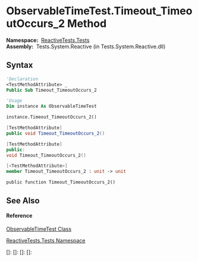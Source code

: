# ObservableTimeTest.Timeout\_TimeoutOccurs\_2 Method

**Namespace:**  [ReactiveTests.Tests](ReactiveTests.Tests\ReactiveTests.Tests.md)  
**Assembly:**  Tests.System.Reactive (in Tests.System.Reactive.dll)

## Syntax

```vb
'Declaration
<TestMethodAttribute> _
Public Sub Timeout_TimeoutOccurs_2
```

```vb
'Usage
Dim instance As ObservableTimeTest

instance.Timeout_TimeoutOccurs_2()
```

```csharp
[TestMethodAttribute]
public void Timeout_TimeoutOccurs_2()
```

```c++
[TestMethodAttribute]
public:
void Timeout_TimeoutOccurs_2()
```

```fsharp
[<TestMethodAttribute>]
member Timeout_TimeoutOccurs_2 : unit -> unit 
```

```jscript
public function Timeout_TimeoutOccurs_2()
```

## See Also

#### Reference

[ObservableTimeTest Class](ObservableTimeTest\ObservableTimeTest.md)

[ReactiveTests.Tests Namespace](ReactiveTests.Tests\ReactiveTests.Tests.md)

[]: 
[]: 
[]: 
[]: 